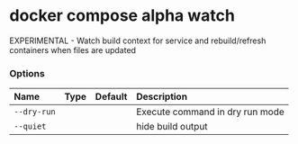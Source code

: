 # docker compose alpha watch

<!---MARKER_GEN_START-->
EXPERIMENTAL - Watch build context for service and rebuild/refresh containers when files are updated

### Options

| Name        | Type | Default | Description                     |
|:------------|:-----|:--------|:--------------------------------|
| `--dry-run` |      |         | Execute command in dry run mode |
| `--quiet`   |      |         | hide build output               |


<!---MARKER_GEN_END-->

